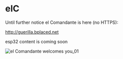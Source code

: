 # elC
Until further notice el Comandante is here (no HTTPS):

http://guerilla.bplaced.net

esp32 content is coming soon

![el Comandante welcomes you_01](https://user-images.githubusercontent.com/106887139/218186406-69c3fbf8-1567-412d-8133-1f5dca3a6bd9.jpg)
